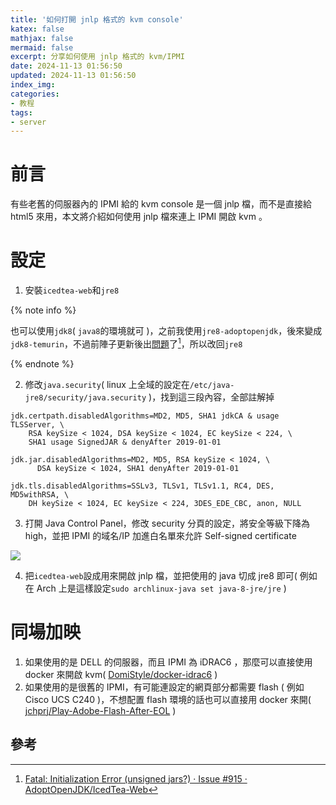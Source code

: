 ```yaml
---
title: '如何打開 jnlp 格式的 kvm console'
katex: false
mathjax: false
mermaid: false
excerpt: 分享如何使用 jnlp 格式的 kvm/IPMI
date: 2024-11-13 01:56:50
updated: 2024-11-13 01:56:50
index_img:
categories:
- 教程
tags:
- server
---
```


# 前言

有些老舊的伺服器內的 IPMI 給的 kvm console 是一個 jnlp 檔，而不是直接給 html5 來用，本文將介紹如何使用 jnlp 檔來連上 IPMI 開啟 kvm 。

# 設定

1. 安裝`icedtea-web`和`jre8`

{% note info %}

也可以使用`jdk8`( `java8`的環境就可 )，之前我使用`jre8-adoptopenjdk`，後來變成`jdk8-temurin`，不過前陣子更新後出[問題](https://github.com/AdoptOpenJDK/IcedTea-Web/issues/915)了[^1]，所以改回`jre8`

{% endnote %}

2. 修改`java.security`( linux 上全域的設定在`/etc/java-jre8/security/java.security` )，找到這三段內容，全部註解掉

```
jdk.certpath.disabledAlgorithms=MD2, MD5, SHA1 jdkCA & usage TLSServer, \
    RSA keySize < 1024, DSA keySize < 1024, EC keySize < 224, \
    SHA1 usage SignedJAR & denyAfter 2019-01-01
```

```
jdk.jar.disabledAlgorithms=MD2, MD5, RSA keySize < 1024, \
      DSA keySize < 1024, SHA1 denyAfter 2019-01-01
```

```
jdk.tls.disabledAlgorithms=SSLv3, TLSv1, TLSv1.1, RC4, DES, MD5withRSA, \
    DH keySize < 1024, EC keySize < 224, 3DES_EDE_CBC, anon, NULL
```

3. 打開 Java Control Panel，修改 security 分頁的設定，將安全等級下降為 high，並把 IPMI 的域名/IP 加進白名單來允許 Self-signed certificate

![](java_security.png)

4. 把`icedtea-web`設成用來開啟 jnlp 檔，並把使用的 java 切成 jre8 即可( 例如在 Arch 上是這樣設定`sudo archlinux-java set java-8-jre/jre` )

# 同場加映

1. 如果使用的是 DELL 的伺服器，而且 IPMI 為 iDRAC6 ，那麼可以直接使用 docker 來開啟 kvm( [DomiStyle/docker-idrac6](https://github.com/DomiStyle/docker-idrac6) )
2. 如果使用的是很舊的 IPMI，有可能連設定的網頁部分都需要 flash ( 例如 Cisco UCS C240 )，不想配置 flash 環境的話也可以直接用 docker 來開( [jchprj/Play-Adobe-Flash-After-EOL](https://github.com/jchprj/Play-Adobe-Flash-After-EOL) )

## 參考

[^1]: [Fatal: Initialization Error (unsigned jars?) · Issue #915 · AdoptOpenJDK/IcedTea-Web](https://github.com/AdoptOpenJDK/IcedTea-Web/issues/915)